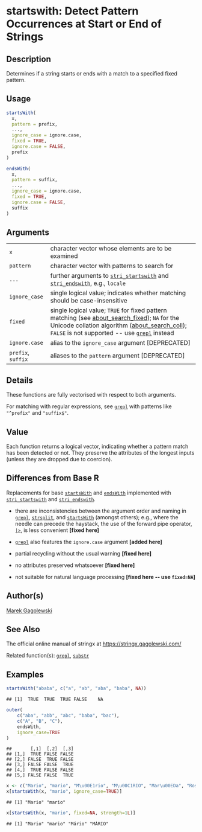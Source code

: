 # startswith: Detect Pattern Occurrences at Start or End of Strings

## Description

Determines if a string starts or ends with a match to a specified fixed pattern.

## Usage

``` r
startsWith(
  x,
  pattern = prefix,
  ...,
  ignore_case = ignore.case,
  fixed = TRUE,
  ignore.case = FALSE,
  prefix
)

endsWith(
  x,
  pattern = suffix,
  ...,
  ignore_case = ignore.case,
  fixed = TRUE,
  ignore.case = FALSE,
  suffix
)
```

## Arguments

|                    |                                                                                                                                                                                                                                                                                                                                          |
|--------------------|------------------------------------------------------------------------------------------------------------------------------------------------------------------------------------------------------------------------------------------------------------------------------------------------------------------------------------------|
| `x`                | character vector whose elements are to be examined                                                                                                                                                                                                                                                                                       |
| `pattern`          | character vector with patterns to search for                                                                                                                                                                                                                                                                                             |
| `...`              | further arguments to [`stri_startswith`](https://stringi.gagolewski.com/rapi/stri_startsendswith.html) and [`stri_endswith`](https://stringi.gagolewski.com/rapi/stri_startsendswith.html), e.g., `locale`                                                                                                                               |
| `ignore_case`      | single logical value; indicates whether matching should be case-insensitive                                                                                                                                                                                                                                                              |
| `fixed`            | single logical value; `TRUE` for fixed pattern matching (see [about_search_fixed](https://stringi.gagolewski.com/rapi/about_search_fixed.html)); `NA` for the Unicode collation algorithm ([about_search_coll](https://stringi.gagolewski.com/rapi/about_search_coll.html)); `FALSE` is not supported -- use [`grepl`](grepl.md) instead |
| `ignore.case`      | alias to the `ignore_case` argument \[DEPRECATED\]                                                                                                                                                                                                                                                                                       |
| `prefix`, `suffix` | aliases to the `pattern` argument \[DEPRECATED\]                                                                                                                                                                                                                                                                                         |

## Details

These functions are fully vectorised with respect to both arguments.

For matching with regular expressions, see [`grepl`](grepl.md) with patterns like `"^prefix"` and `"suffix$"`.

## Value

Each function returns a logical vector, indicating whether a pattern match has been detected or not. They preserve the attributes of the longest inputs (unless they are dropped due to coercion).

## Differences from Base R

Replacements for base [`startsWith`](https://stat.ethz.ch/R-manual/R-devel/library/base/help/startsWith.html) and [`endsWith`](https://stat.ethz.ch/R-manual/R-devel/library/base/help/endsWith.html) implemented with [`stri_startswith`](https://stringi.gagolewski.com/rapi/stri_startsendswith.html) and [`stri_endswith`](https://stringi.gagolewski.com/rapi/stri_startsendswith.html).

-   there are inconsistencies between the argument order and naming in [`grepl`](https://stat.ethz.ch/R-manual/R-devel/library/base/help/grepl.html), [`strsplit`](https://stat.ethz.ch/R-manual/R-devel/library/base/help/strsplit.html), and [`startsWith`](https://stat.ethz.ch/R-manual/R-devel/library/base/help/startsWith.html) (amongst others); e.g., where the needle can precede the haystack, the use of the forward pipe operator, [`|>`](https://stat.ethz.ch/R-manual/R-devel/library/base/help/+7C+3E.html), is less convenient **\[fixed here\]**

-   [`grepl`](https://stat.ethz.ch/R-manual/R-devel/library/base/help/grepl.html) also features the `ignore.case` argument **\[added here\]**

-   partial recycling without the usual warning **\[fixed here\]**

-   no attributes preserved whatsoever **\[fixed here\]**

-   not suitable for natural language processing **\[fixed here -- use `fixed=NA`\]**

## Author(s)

[Marek Gagolewski](https://www.gagolewski.com/)

## See Also

The official online manual of <span class="pkg">stringx</span> at <https://stringx.gagolewski.com/>

Related function(s): [`grepl`](grepl.md), [`substr`](substr.md)

## Examples




```r
startsWith("ababa", c("a", "ab", "aba", "baba", NA))
```

```
## [1]  TRUE  TRUE  TRUE FALSE    NA
```

```r
outer(
    c("aba", "abb", "abc", "baba", "bac"),
    c("A", "B", "C"),
    endsWith,
    ignore_case=TRUE
)
```

```
##       [,1]  [,2]  [,3]
## [1,]  TRUE FALSE FALSE
## [2,] FALSE  TRUE FALSE
## [3,] FALSE FALSE  TRUE
## [4,]  TRUE FALSE FALSE
## [5,] FALSE FALSE  TRUE
```

```r
x <- c("Mario", "mario", "M\u00E1rio", "M\u00C1RIO", "Mar\u00EDa", "Rosario")
x[startsWith(x, "mario", ignore_case=TRUE)]
```

```
## [1] "Mario" "mario"
```

```r
x[startsWith(x, "mario", fixed=NA, strength=1L)]
```

```
## [1] "Mario" "mario" "Mário" "MÁRIO"
```
